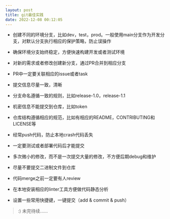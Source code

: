 ```yaml
---
layout: post
title: git最佳实践
date: 2022-12-08 00:12:05
---
```


- 创建不同的环境分支，比如dev，test，prod。一般使用main分支作为开发分支，对默认分支执行相应的保护策略，防止误操作

- 确保环境分支始终稳定，方便快速构建开发或者测试环境

- 对新的需求或者修改创建新分支，通过PR合并到相应分支

- PR中一定要关联相应的issue或者task

- 提交信息尽量一致，清晰

- 分支命名遵循一致的规则，比如release-1.0，release-1.1

- 机密信息不能提交到仓库，比如token

- 仓库结构遵循相应的规范，比如有相应的README，CONTRIBUTING和LICENSE等

- 经常push代码，防止本地crash代码丢失

- 一定要测试或者部署代码后才能提交

- 多次微小的修改，而不是一次提交大量的修改，不方便后期debug和维护

- 尽量不要提交二进制文件到仓库

- 代码merge之前一定要有人review

- 在本地安装相应的linter工具方便做代码静态分析

- 设置一些常用快捷键，一键提交（add & commit & push）

> :) 未完待续......
